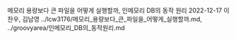 <title>3회차</title>
<subtitle>메모리 용량보다 큰 파일을 어떻게 실행할까, 인메모리 DB의 동작 원리</subtitle>
<timestamp>2022-12-17</timestamp>
<email>이찬우, 김남영</email>
<urls>
../lcw3176/메모리_용량보다_큰_파일을_어떻게_실행할까.md,
../groovyarea/인메모리_DB의_동작원리.md
</urls>